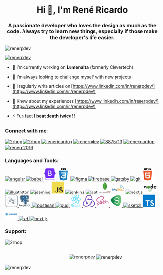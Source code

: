<h1 align="center">Hi 👋, I'm René Ricardo</h1>
<h3 align="center">A passionate developer who loves the design as much as the code. Always try to learn new things, especially if those make the developer's life easier.</h3>

<p align="left"> <img src="https://komarev.com/ghpvc/?username=renerpdev&label=Profile%20views&color=0e75b6&style=flat" alt="renerpdev" /> </p>

<p align="left"> <a href="https://github.com/ryo-ma/github-profile-trophy"><img src="https://github-profile-trophy.vercel.app/?username=renerpdev" alt="renerpdev" /></a> </p>

- 🔭 I’m currently working on **Lumenalta** (formerly Clevertech)

- 🤝 I’m always looking to challenge myself with new projects

- 📝 I regularly write articles on [https://www.linkedin.com/in/renerpdev/](https://www.linkedin.com/in/renerpdev/)

- 📄 Know about my experiences [https://www.linkedin.com/in/renerpdev/](https://www.linkedin.com/in/renerpdev/)

- ⚡ Fun fact **I beat death twice !!**

<h3 align="left">Connect with me:</h3>
<p align="left">
<a href="https://codepen.io/2rhop" target="blank"><img align="center" src="https://raw.githubusercontent.com/rahuldkjain/github-profile-readme-generator/master/src/images/icons/Social/codepen.svg" alt="2rhop" height="30" width="40" /></a>
<a href="https://dev.to/2rhop" target="blank"><img align="center" src="https://raw.githubusercontent.com/rahuldkjain/github-profile-readme-generator/master/src/images/icons/Social/devto.svg" alt="2rhop" height="30" width="40" /></a>
<a href="https://twitter.com/renerpdev" target="blank"><img align="center" src="https://raw.githubusercontent.com/rahuldkjain/github-profile-readme-generator/master/src/images/icons/Social/twitter.svg" alt="renericardop" height="30" width="40" /></a>
<a href="https://linkedin.com/in/renerpdev" target="blank"><img align="center" src="https://raw.githubusercontent.com/rahuldkjain/github-profile-readme-generator/master/src/images/icons/Social/linked-in-alt.svg" alt="renerpdev" height="30" width="40" /></a>
<a href="https://stackoverflow.com/users/8875713" target="blank"><img align="center" src="https://raw.githubusercontent.com/rahuldkjain/github-profile-readme-generator/master/src/images/icons/Social/stack-overflow.svg" alt="8875713" height="30" width="40" /></a>
<a href="https://dribbble.com/renericardop" target="blank"><img align="center" src="https://raw.githubusercontent.com/rahuldkjain/github-profile-readme-generator/master/src/images/icons/Social/dribbble.svg" alt="renericardop" height="30" width="40" /></a>
<a href="https://www.hackerrank.com/renerp2016" target="blank"><img align="center" src="https://raw.githubusercontent.com/rahuldkjain/github-profile-readme-generator/master/src/images/icons/Social/hackerrank.svg" alt="renerp2016" height="30" width="40" /></a>
</p>

<h3 align="left">Languages and Tools:</h3>
<p align="left">
        <a href="https://angular.io" target="_blank" rel="noreferrer">
          <img src="https://angular.io/assets/images/logos/angular/angular.svg" alt="angular" width="40" height="40" />
        </a>
        <a href="https://babeljs.io/" target="_blank" rel="noreferrer">
          <img src="https://www.vectorlogo.zone/logos/babeljs/babeljs-icon.svg" alt="babel" width="40" height="40" />
        </a>
        <a href="https://getbootstrap.com" target="_blank" rel="noreferrer">
          <img
            src="https://raw.githubusercontent.com/devicons/devicon/master/icons/bootstrap/bootstrap-plain-wordmark.svg"
            alt="bootstrap"
            width="40"
            height="40"
          />
        </a>
        <a href="https://www.w3schools.com/css/" target="_blank" rel="noreferrer">
          <img
            src="https://raw.githubusercontent.com/devicons/devicon/master/icons/css3/css3-original-wordmark.svg"
            alt="css3"
            width="40"
            height="40"
          />
        </a>
        <a href="https://www.figma.com/" target="_blank" rel="noreferrer">
          <img src="https://www.vectorlogo.zone/logos/figma/figma-icon.svg" alt="figma" width="40" height="40" />
        </a>
        <a href="https://firebase.google.com/" target="_blank" rel="noreferrer">
          <img
            src="https://www.vectorlogo.zone/logos/firebase/firebase-icon.svg"
            alt="firebase"
            width="40"
            height="40"
          />
        </a>
        <a href="https://www.gatsbyjs.com/" target="_blank" rel="noreferrer">
          <img src="https://www.vectorlogo.zone/logos/gatsbyjs/gatsbyjs-icon.svg" alt="gatsby" width="40" height="40" />
        </a>
        <a href="https://git-scm.com/" target="_blank" rel="noreferrer">
          <img src="https://www.vectorlogo.zone/logos/git-scm/git-scm-icon.svg" alt="git" width="40" height="40" />
        </a>
        <a href="https://www.w3.org/html/" target="_blank" rel="noreferrer">
          <img
            src="https://raw.githubusercontent.com/devicons/devicon/master/icons/html5/html5-original-wordmark.svg"
            alt="html5"
            width="40"
            height="40"
          />
        </a>
        <a href="https://www.adobe.com/in/products/illustrator.html" target="_blank" rel="noreferrer">
          <img
            src="https://www.vectorlogo.zone/logos/adobe_illustrator/adobe_illustrator-icon.svg"
            alt="illustrator"
            width="40"
            height="40"
          />
        </a>
        <a href="https://jasmine.github.io/" target="_blank" rel="noreferrer">
          <img src="https://www.vectorlogo.zone/logos/jasmine/jasmine-icon.svg" alt="jasmine" width="40" height="40" />
        </a>
        <a href="https://developer.mozilla.org/en-US/docs/Web/JavaScript" target="_blank" rel="noreferrer">
          <img
            src="https://raw.githubusercontent.com/devicons/devicon/master/icons/javascript/javascript-original.svg"
            alt="javascript"
            width="40"
            height="40"
          />
        </a>
        <a href="https://www.jenkins.io" target="_blank" rel="noreferrer">
          <img src="https://www.vectorlogo.zone/logos/jenkins/jenkins-icon.svg" alt="jenkins" width="40" height="40" />
        </a>
        <a href="https://jestjs.io" target="_blank" rel="noreferrer">
          <img src="https://www.vectorlogo.zone/logos/jestjsio/jestjsio-icon.svg" alt="jest" width="40" height="40" />
        </a>
        <a href="https://www.mongodb.com/" target="_blank" rel="noreferrer">
          <img
            src="https://raw.githubusercontent.com/devicons/devicon/master/icons/mongodb/mongodb-original-wordmark.svg"
            alt="mongodb"
            width="40"
            height="40"
          />
        </a>
        <a href="https://www.mysql.com/" target="_blank" rel="noreferrer">
          <img
            src="https://raw.githubusercontent.com/devicons/devicon/master/icons/mysql/mysql-original-wordmark.svg"
            alt="mysql"
            width="40"
            height="40"
          />
        </a>
        <a href="https://nextjs.org/" target="_blank" rel="noreferrer">
          <img src="https://cdn.worldvectorlogo.com/logos/nextjs-2.svg" alt="nextjs" width="40" height="40" />
        </a>
        <a href="https://nodejs.org" target="_blank" rel="noreferrer">
          <img
            src="https://raw.githubusercontent.com/devicons/devicon/master/icons/nodejs/nodejs-original-wordmark.svg"
            alt="nodejs"
            width="40"
            height="40"
          />
        </a>
        <a href="https://www.photoshop.com/en" target="_blank" rel="noreferrer">
          <img
            src="https://raw.githubusercontent.com/devicons/devicon/master/icons/photoshop/photoshop-line.svg"
            alt="photoshop"
            width="40"
            height="40"
          />
        </a>
        <a href="https://www.postgresql.org" target="_blank" rel="noreferrer">
          <img
            src="https://raw.githubusercontent.com/devicons/devicon/master/icons/postgresql/postgresql-original-wordmark.svg"
            alt="postgresql"
            width="40"
            height="40"
          />
        </a>
        <a href="https://postman.com" target="_blank" rel="noreferrer">
          <img
            src="https://www.vectorlogo.zone/logos/getpostman/getpostman-icon.svg"
            alt="postman"
            width="40"
            height="40"
          />
        </a>
        <a href="https://pugjs.org" target="_blank" rel="noreferrer">
          <img src="https://cdn.worldvectorlogo.com/logos/pug.svg" alt="pug" width="40" height="40" />
        </a>
        <a href="https://reactjs.org/" target="_blank" rel="noreferrer">
          <img
            src="https://raw.githubusercontent.com/devicons/devicon/master/icons/react/react-original-wordmark.svg"
            alt="react"
            width="40"
            height="40"
          />
        </a>
        <a href="https://redux.js.org" target="_blank" rel="noreferrer">
          <img
            src="https://raw.githubusercontent.com/devicons/devicon/master/icons/redux/redux-original.svg"
            alt="redux"
            width="40"
            height="40"
          />
        </a>
        <a href="https://sass-lang.com" target="_blank" rel="noreferrer">
          <img
            src="https://raw.githubusercontent.com/devicons/devicon/master/icons/sass/sass-original.svg"
            alt="sass"
            width="40"
            height="40"
          />
        </a>
        <a href="https://scully.io/" target="_blank" rel="noreferrer">
          <img
            src="https://raw.githubusercontent.com/scullyio/scully/main/assets/logos/SVG/scullyio-icon.svg"
            alt="scully"
            width="40"
            height="40"
          />
        </a>
        <a href="https://www.sketch.com/" target="_blank" rel="noreferrer">
          <img
            src="https://www.vectorlogo.zone/logos/sketchapp/sketchapp-icon.svg"
            alt="sketch"
            width="40"
            height="40"
          />
        </a>
        <a href="https://www.typescriptlang.org/" target="_blank" rel="noreferrer">
          <img
            src="https://raw.githubusercontent.com/devicons/devicon/master/icons/typescript/typescript-original.svg"
            alt="typescript"
            width="40"
            height="40"
          />
        </a>
        <a href="https://webpack.js.org" target="_blank" rel="noreferrer">
          <img
            src="https://raw.githubusercontent.com/devicons/devicon/d00d0969292a6569d45b06d3f350f463a0107b0d/icons/webpack/webpack-original-wordmark.svg"
            alt="webpack"
            width="40"
            height="40"
          />
        </a>
        <a href="https://www.adobe.com/products/xd.html" target="_blank" rel="noreferrer">
          <img src="https://cdn.worldvectorlogo.com/logos/adobe-xd.svg" alt="xd" width="40" height="40" />
        </a>
        <a href="https://nextjs.org" target="_blank" rel="noreferrer">
          <img src="https://cdn.jsdelivr.net/gh/devicons/devicon@latest/icons/nextjs/nextjs-original.svg" width="40" height="40" alt="next.js"/>
        </a>
      </p>

<h3 align="left">Support:</h3>

<p><a href="https://www.buymeacoffee.com/2rhop"> <img align="left" src="https://cdn.buymeacoffee.com/buttons/v2/default-yellow.png" height="50" width="210" alt="2rhop" /></a></p><br><br>

<p><img align="left" src="https://github-readme-stats.vercel.app/api/top-langs?username=renerpdev&show_icons=true&locale=en&layout=compact" alt="renerpdev" /></p>

<p>&nbsp;<img align="center" src="https://github-readme-stats.vercel.app/api?username=renerpdev&show_icons=true&locale=en" alt="renerpdev" /></p>

<p><img align="center" src="https://github-readme-streak-stats.herokuapp.com/?user=renerpdev&" alt="renerpdev" /></p>
